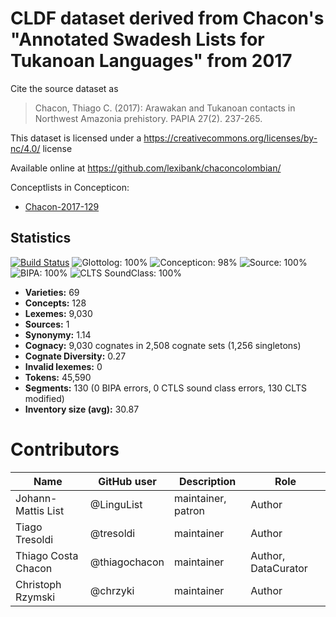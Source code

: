 # CLDF dataset derived from Chacon's "Annotated Swadesh Lists for Tukanoan Languages" from 2017

Cite the source dataset as

> Chacon, Thiago C. (2017): Arawakan and Tukanoan contacts in Northwest Amazonia prehistory. PAPIA 27(2). 237-265.

This dataset is licensed under a https://creativecommons.org/licenses/by-nc/4.0/ license

Available online at https://github.com/lexibank/chaconcolombian/


Conceptlists in Concepticon:
- [Chacon-2017-129](https://concepticon.clld.org/contributions/Chacon-2017-129)
## Statistics


[![Build Status](https://travis-ci.org/lexibank/chaconcolumbian.svg?branch=master)](https://travis-ci.org/lexibank/chaconcolumbian)
![Glottolog: 100%](https://img.shields.io/badge/Glottolog-100%25-brightgreen.svg "Glottolog: 100%")
![Concepticon: 98%](https://img.shields.io/badge/Concepticon-98%25-green.svg "Concepticon: 98%")
![Source: 100%](https://img.shields.io/badge/Source-100%25-brightgreen.svg "Source: 100%")
![BIPA: 100%](https://img.shields.io/badge/BIPA-100%25-brightgreen.svg "BIPA: 100%")
![CLTS SoundClass: 100%](https://img.shields.io/badge/CLTS%20SoundClass-100%25-brightgreen.svg "CLTS SoundClass: 100%")

- **Varieties:** 69
- **Concepts:** 128
- **Lexemes:** 9,030
- **Sources:** 1
- **Synonymy:** 1.14
- **Cognacy:** 9,030 cognates in 2,508 cognate sets (1,256 singletons)
- **Cognate Diversity:** 0.27
- **Invalid lexemes:** 0
- **Tokens:** 45,590
- **Segments:** 130 (0 BIPA errors, 0 CTLS sound class errors, 130 CLTS modified)
- **Inventory size (avg):** 30.87

# Contributors

Name                | GitHub user   | Description | Role
---                 | ---           | --- | ---
Johann-Mattis List  | @LinguList    | maintainer, patron | Author
Tiago Tresoldi      | @tresoldi     | maintainer | Author
Thiago Costa Chacon | @thiagochacon | maintainer | Author, DataCurator
Christoph Rzymski   | @chrzyki      | maintainer | Author



